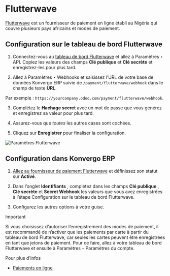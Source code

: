 # Flutterwave

[Flutterwave](https://flutterwave.com/) est un fournisseur de paiement en
ligne établi au Nigéria qui couvre plusieurs pays africains et modes de
paiement.

## Configuration sur le tableau de bord Flutterwave

  1. Connectez-vous au [tableau de bord Flutterwave](https://dashboard.flutterwave.com/) et allez à Paramètres ‣ API. Copiez les valeurs des champs **Clé publique** et **Clé secrète** et enregistrez-les pour plus tard.

  2. Allez à Paramètres ‣ Webhooks et saisissez l’URL de votre base de données Konvergo ERP suivie de `/payment/flutterwave/webhook` dans le champ de texte **URL**.

Par exemple : `https://yourcompany.odoo.com/payment/flutterwave/webhook`.

  3. Complétez le **Hachage secret** avec un mot de passe que vous générez et enregistrez sa valeur pour plus tard.

  4. Assurez-vous que _toutes_ les autres cases sont cochées.

  5. Cliquez sur **Enregistrer** pour finaliser la configuration.

![Paramètres Flutterwave](../../../_images/flutterwave-settings.png)

## Configuration dans Konvergo ERP

  1. [Allez au fournisseur de paiement Flutterwave](../payment_providers#payment-providers-add-new) et définissez son statut sur **Activé**.

  2. Dans l’onglet **Identifiants** , complétez dans les champs **Clé publique** , **Clé secrète** et **Secret Webhook** les valeurs que vous avez enregistrées à l’étape Configuration sur le tableau de bord Flutterwave.

  3. Configurez les autres options à votre guise.

<div class="alert alert-warning">
<p class="alert-title">
Important</p><p>Si vous choisissez d’autoriser l’enregistrement des modes de paiement, il est recommandé de n’activer que les paiements par carte à partir du tableau de bord Flutterwave, car seules les cartes peuvent être enregistrées en tant que jetons de paiement. Pour ce faire, allez à votre tableau de bord Flutterwave et ensuite à Paramètres ‣ Paramètres du compte.</p>
</div>

<div class="alert alert-secondary">
<p class="alert-title">
Pour plus d'infos</p><ul>
<li><p><a href="../payment_providers">Paiements en ligne</a></p></li>
</ul>
</div>


